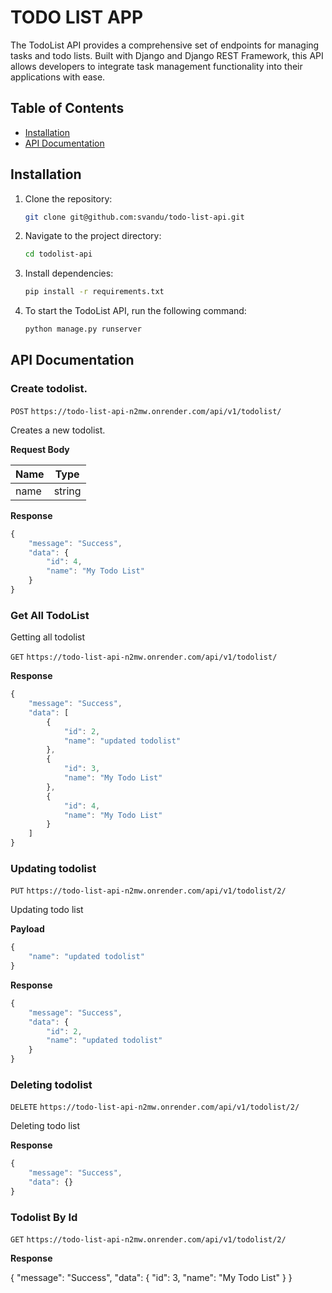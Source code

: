 # TODO LIST APP

The TodoList API provides a comprehensive set of endpoints for managing tasks and todo lists. Built with Django and Django REST Framework, this API allows developers to integrate task management functionality into their applications with ease.

## Table of Contents

- [Installation](#installation)
- [API Documentation](#api-documentation)

## Installation

1. Clone the repository:

   ```bash
   git clone git@github.com:svandu/todo-list-api.git


2. Navigate to the project directory:

    ```bash
    cd todolist-api

3. Install dependencies:

    ```bash
    pip install -r requirements.txt

4. To start the TodoList API, run the following command:

    ```bash
    python manage.py runserver

## API Documentation

### Create todolist.

`POST`  `https://todo-list-api-n2mw.onrender.com/api/v1/todolist/`

Creates a new todolist.

**Request Body**

| Name | Type |
| -----| -------|
| name | string |

**Response**

```javascript
{
    "message": "Success",
    "data": {
        "id": 4,
        "name": "My Todo List"
    }
}
```

### Get All TodoList

Getting all todolist

`GET` `https://todo-list-api-n2mw.onrender.com/api/v1/todolist/`

**Response**

```javascript
{
    "message": "Success",
    "data": [
        {
            "id": 2,
            "name": "updated todolist"
        },
        {
            "id": 3,
            "name": "My Todo List"
        },
        {
            "id": 4,
            "name": "My Todo List"
        }
    ]
}
```

### Updating todolist

`PUT` `https://todo-list-api-n2mw.onrender.com/api/v1/todolist/2/`

Updating todo list


**Payload**

```javascript
{
    "name": "updated todolist"
}
```

**Response**

```javascript
{
    "message": "Success",
    "data": {
        "id": 2,
        "name": "updated todolist"
    }
}
```


### Deleting todolist

`DELETE` `https://todo-list-api-n2mw.onrender.com/api/v1/todolist/2/`

Deleting todo list

**Response**

```javascript
{
    "message": "Success",
    "data": {}
}
```

### Todolist By Id

`GET` `https://todo-list-api-n2mw.onrender.com/api/v1/todolist/2/`
 
**Response**

{
    "message": "Success",
    "data": {
        "id": 3,
        "name": "My Todo List"
    }
}
```
